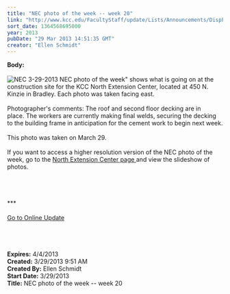 ```yaml
---
title: "NEC photo of the week -- week 20"
link: "http://www.kcc.edu/FacultyStaff/update/Lists/Announcements/DispForm.aspx?ID=1043"
sort_date: 1364568695000
year: 2013
pubDate: "29 Mar 2013 14:51:35 GMT"
creator: "Ellen Schmidt"
---
```


<div><b>Body:</b> <div class="ExternalClass1973809713334F2985C502F7AB6B7BAE">
<div> </div>
<div><img alt="NEC 3-29-2013" src="/SiteCollectionImages/NEC2013-3-29.JPG" /> NEC photo of the week&quot; shows what is going on at the construction site for the KCC North Extension Center, located at 450 N. Kinzie in Bradley. Each photo was taken facing east.<br /> <br />Photographer's comments: The roof and second floor decking are in place. The workers are currently making final welds, securing the decking to the building frame in anticipation for the cement work to begin next week.</div>
<div> </div>
<div>
<div>This photo was taken on March 29.</div>
<div><br />If you want to access a higher resolution version of the NEC photo of the week, go to the <a href="/Community/Collegeinfo/collegelocations/Pages/nec.aspx">North Extension Center page </a>and view the slideshow of photos. </div>
<div> </div>
<div><br />
<div>
<div> </div>
<div>
<div> </div>
<div>
<div>***</div>
<div> </div>
<div><a href="/FacultyStaff/update/Pages/dailyupdate.aspx">Go to Online Update</a></div>
<div> </div>
<div> </div>
<div> </div></div></div></div></div>
<div> </div></div></div></div>
<div><b>Expires:</b> 4/4/2013</div>
<div><b>Created:</b> 3/29/2013 9:51 AM</div>
<div><b>Created By:</b> Ellen Schmidt</div>
<div><b>Start Date:</b> 3/29/2013</div>
<div><b>Title:</b> NEC photo of the week -- week 20</div>
